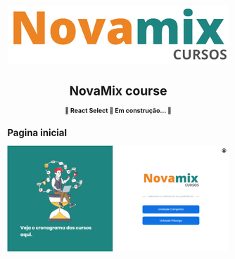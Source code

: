 <img src= "https://github.com/Joaovitorcgds/nmx-course/blob/ffcc4a82d7e04995c89baaeab91130d19940ab46/src/assets/logo.png">

<h1 align="center">NovaMix course</h1>
<h4 align="center"> 
	🚧  React Select 🚀 Em construção...  🚧
</h4>


<h2>Pagina inicial</h2>

<img src= "https://github.com/Joaovitorcgds/nmx-course/blob/main/src/assets/rdAssets/img1.png">